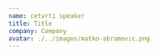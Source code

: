 ```yaml
---
name: cetvrti speaker
title: Title
company: Company
avatar: ./../images/matko-abramovic.png
---
```


